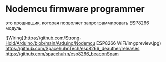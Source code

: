# Nodemcu firmware programmer 
 это прошивщик, которая позволяет запрограммировать ESP8266 модуль.
 
 ![Wiring](https://github.com/Strong-Hold/Arduino/blob/main/Arduino/Nodemcu ESP8266 WiFi/imgpreview.jpg)
https://github.com/SpacehuhnTech/esp8266_deauther/releases
https://github.com/spacehuhn/esp8266_beaconSpam
